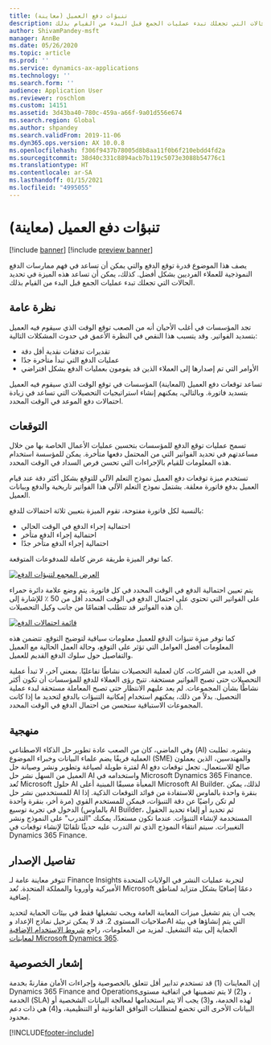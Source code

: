 ```yaml
---
title: تنبؤات دفع العميل (معاينة)
description: يصف هذا الموضوع قدرة توقع الدفع والتي يمكن أن تساعد في فهم ممارسات الدفع النموذجية للعملاء الفرديين بشكل أفضل. كذلك، يمكن أن تساعد هذه الميزة في تحديد الحالات التي تجعلك تبدء عمليات الجمع قبل البدء من القيام بذلك.
author: ShivamPandey-msft
manager: AnnBe
ms.date: 05/26/2020
ms.topic: article
ms.prod: ''
ms.service: dynamics-ax-applications
ms.technology: ''
ms.search.form: ''
audience: Application User
ms.reviewer: roschlom
ms.custom: 14151
ms.assetid: 3d43ba40-780c-459a-a66f-9a01d556e674
ms.search.region: Global
ms.author: shpandey
ms.search.validFrom: 2019-11-06
ms.dyn365.ops.version: AX 10.0.8
ms.openlocfilehash: f306f9437b78005d8b8aa11f0b6f210ebdd4fd2a
ms.sourcegitcommit: 38d40c331c8894acb7b119c5073e3088b54776c1
ms.translationtype: HT
ms.contentlocale: ar-SA
ms.lasthandoff: 01/15/2021
ms.locfileid: "4995055"
---
```

# <a name="customer-payment-predictions-preview"></a>تنبؤات دفع العميل (معاينة)

[!include [banner](../includes/banner.md)]
[!include [preview banner](../includes/preview-banner.md)]

يصف هذا الموضوع قدرة توقع الدفع والتي يمكن أن تساعد في فهم ممارسات الدفع النموذجية للعملاء الفرديين بشكل أفضل. كذلك، يمكن أن تساعد هذه الميزة في تحديد الحالات التي تجعلك تبدء عمليات الجمع قبل البدء من القيام بذلك.

## <a name="overview"></a>نظرة عامة

تجد المؤسسات في أغلب الأحيان أنه من الصعب توقع الوقت الذي سيقوم فيه العميل بتسديد الفواتير. وقد يتسبب هذا النقص في النظرة الأعمق في حدوث المشكلات التالية:

- تقديرات تدفقات نقدية أقل دقة
- عمليات الدفع التي تبدأ متأخرة جدًا
- الأوامر التي تم إصدارها إلى العملاء الذين قد يقومون بعمليات الدفع بشكل افتراضي

تساعد توقعات دفع العميل (المعاينة) المؤسسات في توقع الوقت الذي سيقوم فيه العميل بتسديد فاتورة. وبالتالي، يمكنهم إنشاء استراتيجيات التحصيلات التي تساعد في زيادة احتمالات دفع الموعد في الوقت المحدد.

## <a name="predictions"></a>التوقعات

تسمح عمليات توقع الدفع للمؤسسات بتحسين عمليات الأعمال الخاصة بها من خلال مساعدتهم في تحديد الفواتير التي من المحتمل دفعها متأخرة. يمكن للمؤسسة استخدام هذه المعلومات للقيام بالإجراءات التي تحسن فرص السداد في الوقت المحدد.

تستخدم ميزة توقعات دفع العميل نموذج التعلم الآلي للتوقع بشكل أكثر دقة عند قيام العميل بدفع فاتورة معلقة. يشتمل نموذج التعلم الآلي هذا الفواتير تاريخية والدفع وبيانات العميل.

بالنسبة لكل فاتورة مفتوحة، تقوم الميزة بتعيين ثلاثة احتمالات للدفع:

- احتمالية إجراء الدفع في الوقت الحالي
- احتمالية إجراء الدفع متأخر
- احتمالية إجراء الدفع متأخر جدًا

كما توفر الميزة طريقة عرض كاملة للمدفوعات المتوقعة.

[![العرض المجمع لتنبؤات الدفع](./media/graphic-payment-reports.png)](./media/graphic-payment-reports.png)

يتم تعيين احتمالية الدفع في الوقت المحدد في كل فاتورة. يتم وضع علامة دائرة حمراء على الفواتير التي تحتوي على احتمال الدفع في الوقت المحدد أقل من 50 ٪ للإشارة إلى أن هذه الفواتير قد تتطلب اهتمامًا من جانب وكيل التحصيلات.

[![قائمة احتمالات الدفع](./media/customer-pymnt-probability-list.png)](./media/customer-pymnt-probability-list.png)

كما توفر ميزة تنبؤات الدفع للعميل معلومات سياقية لتوضيح التوقع. تتضمن هذه المعلومات أفضل العوامل التي تؤثر على التوقع، وحالة العمل الحالية مع العميل والتفاصيل حول سلوك الدفع القديم للعميل.

في العديد من الشركات، كان لعملية التحصيلات نشاطًا تفاعليًا. بمعني آخر، لا تبدأ عملية التحصيلات حتى تصبح الفواتير مستحقة. تتيح رؤى العملاء للدفع للمؤسسات أن تكون أكثر نشاطًا بشأن المجموعات. لم يعد عليهم الانتظار حتى تصبح المعاملة مستحقة لبدء عملية التحصيل. بدلاً من ذلك، يمكنهم استخدام إمكانية التنبؤات بالدفع لتحديد ما إذا كانت المجموعات الاستباقية ستحسن من احتمال الدفع في الوقت المحدد.

## <a name="methodology"></a>منهجية

وفي الماضي، كان من الصعب عادة تطوير حل الذكاء الاصطناعي (AI) ونشره. تطلبت العملية فريقًا يضم علماء البيانات وخبراء الموضوع (SME) والمهندسين، الذين يعملون لفترة طويلة لصياغة وتطوير ونشر وصيانة حل AI صالح للاستعمال. تجعل توقعات دفع العميل من السهل نشر حل AI واستخدامه في Microsoft Dynamics 365 Finance. تُعد Microsoft حلول AI المعبأة مسبقًا المبنية أعلى Microsoft AI Builder. لذلك، يمكن للمستخدمين نشر حل AI بنقرة واحدة بالماوس للاستفادة من فوائد التوقعات الذكية. إذا لم تكن راضيًا عن دقة التنبؤات، فيمكن للمستخدم القوي (مرة أخر، بنقرة واحدة بالماوس) الدخول في تجربة توسيع AI Builder، ثم تحديد أو إلغاء تحديد الحقول المستخدمة لإنشاء التنبؤات. عندما تكون مستعدًا، يمكنك "التدرب" على النموذج ونشر التغييرات. سيتم انتقاء النموذج الذي تم التدرب عليه حديثًا تلقائيًا لإنشاء توقعات في Dynamics 365 Finance.

## <a name="release-details"></a>تفاصيل الإصدار

تتوفر معاينة عامة لـ Finance Insights لتجربة عمليات النشر في الولايات المتحدة الأميركية وأوروبا والمملكة المتحدة. تُعد Microsoft دعمًا إضافيًا بشكل متزايد لمناطق إضافية.

يجب أن يتم تشغيل ميزات المعاينة العامة ويجب تشغيلها فقط في بيئات الحماية لتحديد صلاحيات المستوى 2. قد لا يمكن ترحيل نماذج الإعداد وAI التي يتم إنشاؤها في بيئة الحماية إلى بيئة التشغيل. لمزيد من المعلومات، راجع [شروط الاستخدام الإضافية لمعاينات Microsoft Dynamics 365](https://docs.microsoft.com/dynamics365/fin-ops-core/fin-ops/get-started/public-preview-terms).

## <a name="privacy-notice"></a>إشعار الخصوصية

إن المعاينات (1) قد تستخدم تدابير أقل تتعلق بالخصوصية وإجراءات الأمان مقارنةً بخدمة Dynamics 365 Finance and Operations‏، و(2) لا يتم تضمينها في اتفاقية مستوى الخدمة (SLA) لهذه الخدمة، و(3) يجب ألا يتم استخدامها لمعالجة البيانات الشخصية أو البيانات الأخرى التي تخضع لمتطلبات التوافق القانونية أو التنظيمية، و(4) هي ذات دعم محدود.


[!INCLUDE[footer-include](../../includes/footer-banner.md)]